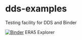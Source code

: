 # dds-examples
Testing facility for DDS and Binder

[![Binder](https://mybinder.org/badge_logo.svg)](https://mybinder.org/v2/gh/MMStojiljkovic/dds-examples/main?filepath=era5%2Fera5-explorer-simple.ipynb) ERA5 Explorer
